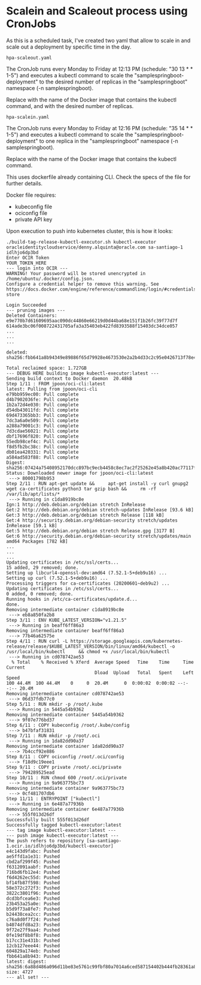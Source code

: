 # Scalein and Scaleout process using CronJobs

As this is a scheduled task, I've created two yaml that allow to scale in and scale out a deployment by specific time in the day. 

`hpa-scaleout.yaml`

The CronJob runs every Monday to Friday at 12:13 PM (schedule: "30 13 * * 1-5") and executes a kubectl command to scale the "samplespringboot-deployment" to the desired number of replicas in the "samplespringboot" namespace (-n samplespringboot).

Replace <image-name> with the name of the Docker image that contains the kubectl command, and <desired-replicas> with the desired number of replicas.

`hpa-scalein.yaml`

The CronJob runs every Monday to Friday at 12:16 PM (schedule: "35 14 * * 1-5") and executes a kubectl command to scale the "samplespringboot-deployment" to one replica in the "samplespringboot" namespace (-n samplespringboot).

Replace <image-name> with the name of the Docker image that contains the kubectl command.


This uses dockerfile already containing CLI. Check the specs of the file for further details. 

Docker file requires: 

- kubeconfig file
- ociconfig file
- private API key

Upon execution to push into kubernetes cluster, this is how it looks: 

```shell
./build-tag-release-kubectl-executor.sh kubectl-executor oracleidentitycloudservice/denny.alquinta@oracle.com sa-santiago-1 idlhjo6dp3bd
Enter OCIR Token
YOUR_TOKEN_HERE
--- login into OCIR ---
WARNING! Your password will be stored unencrypted in /home/ubuntu/.docker/config.json.
Configure a credential helper to remove this warning. See
https://docs.docker.com/engine/reference/commandline/login/#credentials-store

Login Succeeded
--- pruning images ---
Deleted Containers:
e9e770b7d61609695aac090dc44860e66219d0d44ba68e151f1b26fc39f77d7f
614ade3bc06f008722431705afa3a35403eb422fd8393588f15403dc34dce057
...
...
...

deleted: sha256:fbb641a8b94349e89886f65d79928e4673530e2a2b4d33c2c95e0426713f78e4

Total reclaimed space: 1.727GB
--- DEBUG HERE building image kubectl-executor:latest ---
Sending build context to Docker daemon  20.48kB
Step 1/11 : FROM jpoon/oci-cli:latest
latest: Pulling from jpoon/oci-cli
e79bb959ec00: Pull complete 
d4b7902036fe: Pull complete 
1b2a72d4e030: Pull complete 
d54db43011fd: Pull complete 
69d473365bb3: Pull complete 
7dc3a6a0e509: Pull complete 
a288a79001c3: Pull complete 
7d3cdae56021: Pull complete 
dbf17696f820: Pull complete 
55edb98cef4c: Pull complete 
f8d5fb2bc38c: Pull complete 
db01ea420331: Pull complete 
a584ad583f88: Pull complete 
Digest: sha256:07424a75408952170dcc897bc9ecb4458c8ec7ac2f25262e45a8b420ac77117f
Status: Downloaded newer image for jpoon/oci-cli:latest
 ---> 80001798b953
Step 2/11 : RUN apt-get update &&     apt-get install -y curl gnupg2 wget ca-certificates python3 tar gzip bash &&     rm -rf /var/lib/apt/lists/*
 ---> Running in c1da8919bc8e
Ign:1 http://deb.debian.org/debian stretch InRelease
Get:2 http://deb.debian.org/debian stretch-updates InRelease [93.6 kB]
Get:3 http://deb.debian.org/debian stretch Release [118 kB]
Get:4 http://security.debian.org/debian-security stretch/updates InRelease [59.1 kB]
Get:5 http://deb.debian.org/debian stretch Release.gpg [3177 B]
Get:6 http://security.debian.org/debian-security stretch/updates/main amd64 Packages [782 kB]
...
...
...
Updating certificates in /etc/ssl/certs...
15 added, 29 removed; done.
Setting up libcurl4-openssl-dev:amd64 (7.52.1-5+deb9u16) ...
Setting up curl (7.52.1-5+deb9u16) ...
Processing triggers for ca-certificates (20200601~deb9u2) ...
Updating certificates in /etc/ssl/certs...
0 added, 0 removed; done.
Running hooks in /etc/ca-certificates/update.d...
done.
Removing intermediate container c1da8919bc8e
 ---> eb8a850fa2b8
Step 3/11 : ENV KUBE_LATEST_VERSION="v1.21.5"
 ---> Running in beaff6ff86a3
Removing intermediate container beaff6ff86a3
 ---> 77b46a62575e
Step 4/11 : RUN curl -L https://storage.googleapis.com/kubernetes-release/release/$KUBE_LATEST_VERSION/bin/linux/amd64/kubectl -o /usr/local/bin/kubectl     && chmod +x /usr/local/bin/kubectl
 ---> Running in cd078742ae53
  % Total    % Received % Xferd  Average Speed   Time    Time     Time  Current
                                 Dload  Upload   Total   Spent    Left  Speed
100 44.4M  100 44.4M    0     0  20.4M      0  0:00:02  0:00:02 --:--:-- 20.4M
Removing intermediate container cd078742ae53
 ---> 06d37fdb77c0
Step 5/11 : RUN mkdir -p /root/.kube
 ---> Running in 5445a54b9362
Removing intermediate container 5445a54b9362
 ---> 9f07e776bd37
Step 6/11 : COPY kubeconfig /root/.kube/config
 ---> b47bfaf31831
Step 7/11 : RUN mkdir -p /root/.oci
 ---> Running in 1da82dd90a37
Removing intermediate container 1da82dd90a37
 ---> 7b4ccf92e886
Step 8/11 : COPY ociconfig /root/.oci/config
 ---> f18d9c19eee1
Step 9/11 : COPY private /root/.oci/private
 ---> 794289525ead
Step 10/11 : RUN chmod 600 /root/.oci/private
 ---> Running in 9a963775bc73
Removing intermediate container 9a963775bc73
 ---> 0cf481707db6
Step 11/11 : ENTRYPOINT ["kubectl"]
 ---> Running in 6e487a77936b
Removing intermediate container 6e487a77936b
 ---> 555f013d26df
Successfully built 555f013d26df
Successfully tagged kubectl-executor:latest
--- tag image kubectl-executor:latest ---
--- push image kubectl-executor:latest ---
The push refers to repository [sa-santiago-1.ocir.io/idlhjo6dp3bd/kubectl-executor]
e4c143d9fabc: Pushed 
ae5ffd1a1e31: Pushed 
cbd2af299f45: Pushed 
f6312091aabf: Pushed 
716bd6fb12e4: Pushed 
f6d4262ec55d: Pushed 
bf14fb87f598: Pushed 
58e372c272f3: Pushed 
3822c3801f96: Pushed 
dcd3bfcea6e3: Pushed 
23b453a25a0e: Pushed 
b5d9f73a8fe7: Pushed 
b24438cea2cc: Pushed 
c76a8d0f7f24: Pushed 
b4074dfd8a23: Pushed 
9f72e27f9aa4: Pushed 
0fe19df8b8f8: Pushed 
b17cc31e431b: Pushed 
12cb127eee44: Pushed 
604829a174eb: Pushed 
fbb641a8b943: Pushed 
latest: digest: sha256:6a88d486a096d11be83e5761c99fbf80a7014a6ced587154402b444fb28361a8 size: 4727
--- all set! ---

```